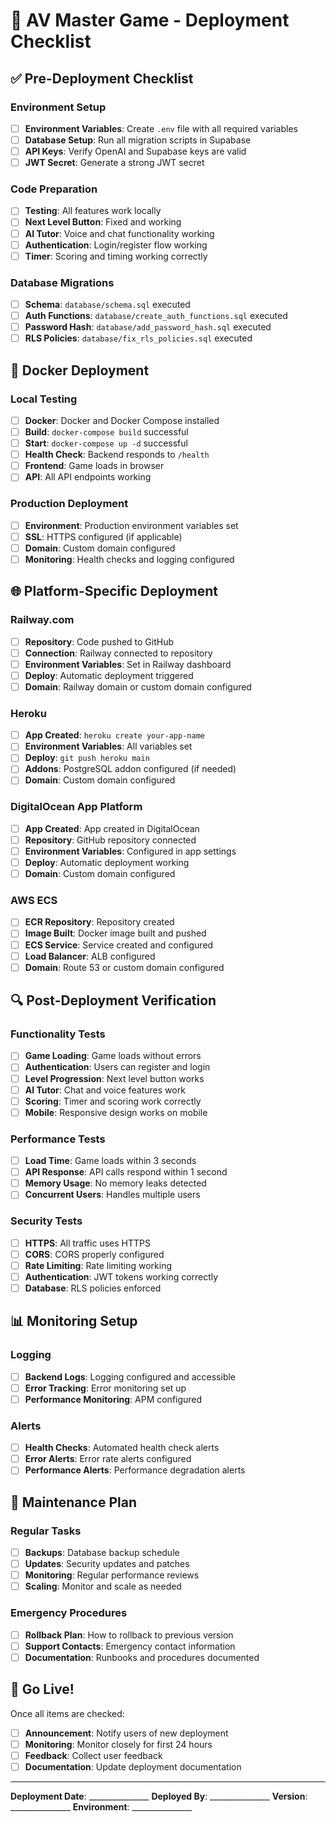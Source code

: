 # 🚀 AV Master Game - Deployment Checklist

## ✅ Pre-Deployment Checklist

### Environment Setup
- [ ] **Environment Variables**: Create `.env` file with all required variables
- [ ] **Database Setup**: Run all migration scripts in Supabase
- [ ] **API Keys**: Verify OpenAI and Supabase keys are valid
- [ ] **JWT Secret**: Generate a strong JWT secret

### Code Preparation
- [ ] **Testing**: All features work locally
- [ ] **Next Level Button**: Fixed and working
- [ ] **AI Tutor**: Voice and chat functionality working
- [ ] **Authentication**: Login/register flow working
- [ ] **Timer**: Scoring and timing working correctly

### Database Migrations
- [ ] **Schema**: `database/schema.sql` executed
- [ ] **Auth Functions**: `database/create_auth_functions.sql` executed
- [ ] **Password Hash**: `database/add_password_hash.sql` executed
- [ ] **RLS Policies**: `database/fix_rls_policies.sql` executed

## 🐳 Docker Deployment

### Local Testing
- [ ] **Docker**: Docker and Docker Compose installed
- [ ] **Build**: `docker-compose build` successful
- [ ] **Start**: `docker-compose up -d` successful
- [ ] **Health Check**: Backend responds to `/health`
- [ ] **Frontend**: Game loads in browser
- [ ] **API**: All API endpoints working

### Production Deployment
- [ ] **Environment**: Production environment variables set
- [ ] **SSL**: HTTPS configured (if applicable)
- [ ] **Domain**: Custom domain configured
- [ ] **Monitoring**: Health checks and logging configured

## 🌐 Platform-Specific Deployment

### Railway.com
- [ ] **Repository**: Code pushed to GitHub
- [ ] **Connection**: Railway connected to repository
- [ ] **Environment Variables**: Set in Railway dashboard
- [ ] **Deploy**: Automatic deployment triggered
- [ ] **Domain**: Railway domain or custom domain configured

### Heroku
- [ ] **App Created**: `heroku create your-app-name`
- [ ] **Environment Variables**: All variables set
- [ ] **Deploy**: `git push heroku main`
- [ ] **Addons**: PostgreSQL addon configured (if needed)
- [ ] **Domain**: Custom domain configured

### DigitalOcean App Platform
- [ ] **App Created**: App created in DigitalOcean
- [ ] **Repository**: GitHub repository connected
- [ ] **Environment Variables**: Configured in app settings
- [ ] **Deploy**: Automatic deployment working
- [ ] **Domain**: Custom domain configured

### AWS ECS
- [ ] **ECR Repository**: Repository created
- [ ] **Image Built**: Docker image built and pushed
- [ ] **ECS Service**: Service created and configured
- [ ] **Load Balancer**: ALB configured
- [ ] **Domain**: Route 53 or custom domain configured

## 🔍 Post-Deployment Verification

### Functionality Tests
- [ ] **Game Loading**: Game loads without errors
- [ ] **Authentication**: Users can register and login
- [ ] **Level Progression**: Next level button works
- [ ] **AI Tutor**: Chat and voice features work
- [ ] **Scoring**: Timer and scoring work correctly
- [ ] **Mobile**: Responsive design works on mobile

### Performance Tests
- [ ] **Load Time**: Game loads within 3 seconds
- [ ] **API Response**: API calls respond within 1 second
- [ ] **Memory Usage**: No memory leaks detected
- [ ] **Concurrent Users**: Handles multiple users

### Security Tests
- [ ] **HTTPS**: All traffic uses HTTPS
- [ ] **CORS**: CORS properly configured
- [ ] **Rate Limiting**: Rate limiting working
- [ ] **Authentication**: JWT tokens working correctly
- [ ] **Database**: RLS policies enforced

## 📊 Monitoring Setup

### Logging
- [ ] **Backend Logs**: Logging configured and accessible
- [ ] **Error Tracking**: Error monitoring set up
- [ ] **Performance Monitoring**: APM configured

### Alerts
- [ ] **Health Checks**: Automated health check alerts
- [ ] **Error Alerts**: Error rate alerts configured
- [ ] **Performance Alerts**: Performance degradation alerts

## 🔄 Maintenance Plan

### Regular Tasks
- [ ] **Backups**: Database backup schedule
- [ ] **Updates**: Security updates and patches
- [ ] **Monitoring**: Regular performance reviews
- [ ] **Scaling**: Monitor and scale as needed

### Emergency Procedures
- [ ] **Rollback Plan**: How to rollback to previous version
- [ ] **Support Contacts**: Emergency contact information
- [ ] **Documentation**: Runbooks and procedures documented

## 🎉 Go Live!

Once all items are checked:
- [ ] **Announcement**: Notify users of new deployment
- [ ] **Monitoring**: Monitor closely for first 24 hours
- [ ] **Feedback**: Collect user feedback
- [ ] **Documentation**: Update deployment documentation

---

**Deployment Date**: _______________
**Deployed By**: _______________
**Version**: _______________
**Environment**: _______________
